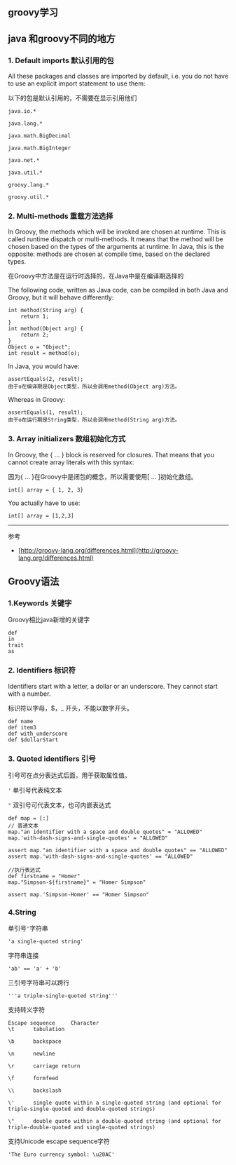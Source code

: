 ## groovy学习


## java 和groovy不同的地方

### 1. Default imports 默认引用的包

All these packages and classes are imported by default, i.e. you do not have to use an explicit import statement to use them:

以下的包是默认引用的，不需要在显示引用他们

	java.io.*
	
	java.lang.*
	
	java.math.BigDecimal
	
	java.math.BigInteger
	
	java.net.*
	
	java.util.*
	
	groovy.lang.*
	
	groovy.util.*

### 2. Multi-methods 重载方法选择

In Groovy, the methods which will be invoked are chosen at runtime. This is called runtime dispatch or multi-methods. It means that the method will be chosen based on the types of the arguments at runtime. In Java, this is the opposite: methods are chosen at compile time, based on the declared types.

在Groovy中方法是在运行时选择的，在Java中是在编译期选择的

The following code, written as Java code, can be compiled in both Java and Groovy, but it will behave differently:

	int method(String arg) {
	    return 1;
	}
	int method(Object arg) {
	    return 2;
	}
	Object o = "Object";
	int result = method(o);

In Java, you would have:

	assertEquals(2, result);
	由于o在编译期是Object类型，所以会调用method(Object arg)方法。
Whereas in Groovy:
	
	assertEquals(1, result);
	由于o在运行期是String类型，所以会调用method(String arg)方法。

### 3. Array initializers 数组初始化方式


In Groovy, the { …​ } block is reserved for closures. That means that you cannot create array literals with this syntax:

因为{ …​ }在Groovy中是闭包的概念，所以需要使用[ …​ ]初始化数组。

	int[] array = { 1, 2, 3}
You actually have to use:

	int[] array = [1,2,3]

---

参考

- [http://groovy-lang.org/differences.html](http://groovy-lang.org/differences.html)

## Groovy语法

### 1.Keywords 关键字

Groovy相比java新增的关键字

	def 	
	in
	trait
	as
### 2. Identifiers 标识符

Identifiers start with a letter, a dollar or an underscore. They cannot start with a number.

标识符以字母，$，_ 开头，不能以数字开头。

	def name
	def item3
	def with_underscore
	def $dollarStart

### 3. Quoted identifiers 引号

引号可在点分表达式后面，用于获取属性值。

`'` 单引号代表纯文本

`"` 双引号可代表文本，也可内嵌表达式

	def map = [:]
	// 普通文本
	map."an identifier with a space and double quotes" = "ALLOWED"
	map.'with-dash-signs-and-single-quotes' = "ALLOWED"
	
	assert map."an identifier with a space and double quotes" == "ALLOWED"
	assert map.'with-dash-signs-and-single-quotes' == "ALLOWED"

	//执行表达式
	def firstname = "Homer"
	map."Simpson-${firstname}" = "Homer Simpson"
	
	assert map.'Simpson-Homer' == "Homer Simpson"

### 4.String 

单引号`'`字符串

	'a single-quoted string'

字符串连接

	'ab' == 'a' + 'b'

三引号字符串可以跨行

	'''a triple-single-quoted string'''

支持转义字符


	Escape sequence		Character
	\t 		tabulation
	
	\b 		backspace
	
	\n 		newline
	
	\r 		carriage return
	
	\f 		formfeed
	
	\\ 		backslash
	
	\' 		single quote within a single-quoted string (and optional for triple-single-quoted and double-quoted strings)
	
	\" 		double quote within a double-quoted string (and optional for triple-double-quoted and single-quoted strings)

支持Unicode escape sequence字符

	'The Euro currency symbol: \u20AC'